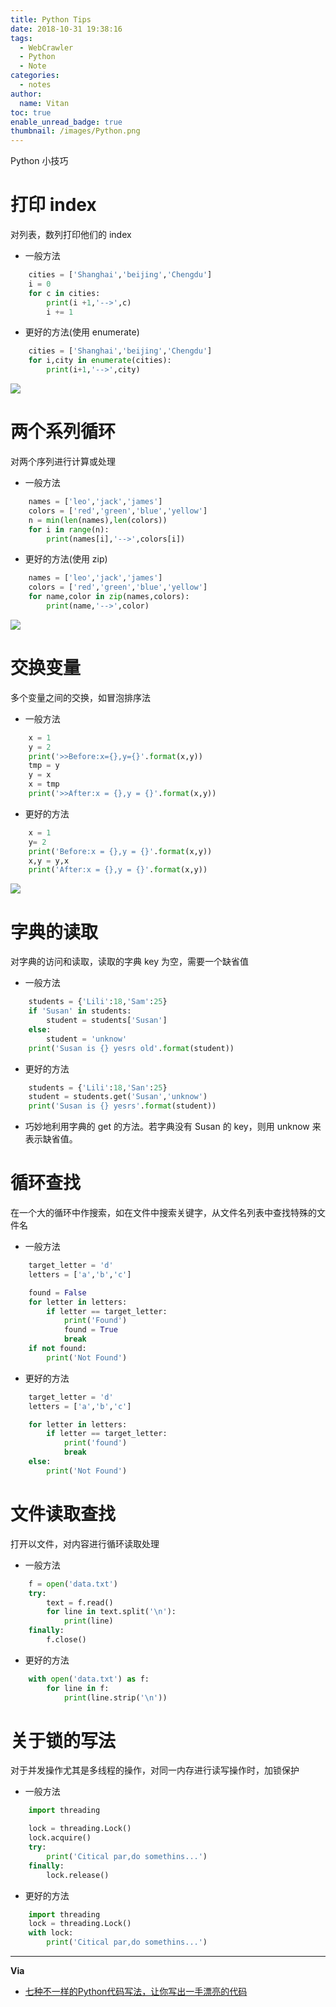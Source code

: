 ```yaml
---
title: Python Tips
date: 2018-10-31 19:38:16
tags:
  - WebCrawler
  - Python
  - Note
categories:
  - notes
author:
  name: Vitan
toc: true
enable_unread_badge: true
thumbnail: /images/Python.png
---
```

Python 小技巧
<!---more-->
# 打印 index
对列表，数列打印他们的 index

- 一般方法
```Python
    cities = ['Shanghai','beijing','Chengdu']
    i = 0
    for c in cities:
        print(i +1,'-->',c)
        i += 1
```

- 更好的方法(使用 enumerate)
```Python
    cities = ['Shanghai','beijing','Chengdu']
    for i,city in enumerate(cities):
        print(i+1,'-->',city)
```

![](https://ws1.sinaimg.cn/large/d71f8b2fgy1fwscu1oiy9j204d0303yd.jpg)

# 两个系列循环
对两个序列进行计算或处理

- 一般方法
```Python
    names = ['leo','jack','james']
    colors = ['red','green','blue','yellow']
    n = min(len(names),len(colors))
    for i in range(n):
        print(names[i],'-->',colors[i])
```

- 更好的方法(使用 zip)
```Python
    names = ['leo','jack','james']
    colors = ['red','green','blue','yellow']
    for name,color in zip(names,colors):
        print(name,'-->',color)
```

![](https://ws1.sinaimg.cn/large/d71f8b2fgy1fwscu1m48wj204l02r3yd.jpg)

# 交换变量
多个变量之间的交换，如冒泡排序法

- 一般方法
```Python
    x = 1
    y = 2
    print('>>Before:x={},y={}'.format(x,y))
    tmp = y
    y = x
    x = tmp
    print('>>After:x = {},y = {}'.format(x,y))
```

- 更好的方法
```Python
    x = 1
    y= 2
    print('Before:x = {},y = {}'.format(x,y))
    x,y = y,x
    print('After:x = {},y = {}'.format(x,y))
```

![](https://ws1.sinaimg.cn/large/d71f8b2fgy1fwscu1nt3kj205a01pt8j.jpg)

# 字典的读取
对字典的访问和读取，读取的字典 key 为空，需要一个缺省值

- 一般方法
```Python
    students = {'Lili':18,'Sam':25}
    if 'Susan' in students:
        student = students['Susan']
    else:
        student = 'unknow'
    print('Susan is {} yesrs old'.format(student))
```

- 更好的方法
```Python
    students = {'Lili':18,'San':25}
    student = students.get('Susan','unknow')
    print('Susan is {} yesrs'.format(student))
```
- 巧妙地利用字典的 get 的方法。若字典没有 Susan 的 key，则用 unknow 来表示缺省值。

# 循环查找
在一个大的循环中作搜索，如在文件中搜索关键字，从文件名列表中查找特殊的文件名

- 一般方法
```Python
    target_letter = 'd'
    letters = ['a','b','c']

    found = False
    for letter in letters:
        if letter == target_letter:
            print('Found')
            found = True
            break
    if not found:
        print('Not Found')
```

- 更好的方法
```Python
    target_letter = 'd'
    letters = ['a','b','c']

    for letter in letters:
        if letter == target_letter:
            print('found')
            break
    else:
        print('Not Found')
```

# 文件读取查找
打开以文件，对内容进行循环读取处理

- 一般方法
```Python
    f = open('data.txt')
    try:
        text = f.read()
        for line in text.split('\n'):
            print(line)
    finally:
        f.close()
```

- 更好的方法
```Python
    with open('data.txt') as f:
        for line in f:
            print(line.strip('\n'))
```

# 关于锁的写法
对于并发操作尤其是多线程的操作，对同一内存进行读写操作时，加锁保护

- 一般方法
```Python
    import threading

    lock = threading.Lock()
    lock.acquire()
    try:
        print('Citical par,do somethins...')
    finally:
        lock.release()
```

- 更好的方法
```Python
    import threading
    lock = threading.Lock()
    with lock:
        print('Citical par,do somethins...')
```
---
**Via**
- [七种不一样的Python代码写法，让你写出一手漂亮的代码](https://www.bilibili.com/read/cv1417439)

